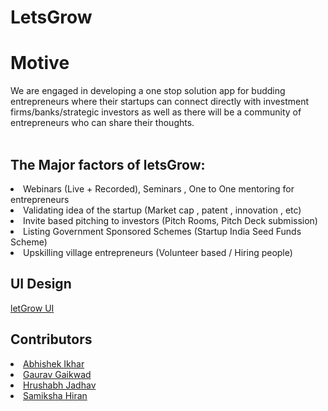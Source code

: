 # LetsGrow

<H1>Motive</H1>
We are engaged in developing a one stop solution app for budding entrepreneurs where their startups can connect directly with investment firms/banks/strategic investors as well as there will be a community of entrepreneurs who can share their thoughts. </br>
</br>

<H2>The Major factors of letsGrow:</H2>
<li>Webinars (Live + Recorded), Seminars , One to One mentoring for entrepreneurs</li>
<li>Validating idea of the startup (Market cap , patent , innovation , etc)</li>
<li>Invite based pitching to investors (Pitch Rooms, Pitch Deck submission)</li>
<li>Listing Government Sponsored Schemes (Startup India Seed Funds Scheme)</li>
<li>Upskilling village entrepreneurs (Volunteer based / Hiring people)</li>

<H2>UI Design</H2>
<a href="https://www.figma.com/file/zCYGzvuMaTy28Fd8HBLPjF/letsGrow">letGrow UI</a>

<H2>Contributors</H2>
  <li> <a href = "https://www.linkedin.com/in/abhishek-ikhar-668692206/"> Abhishek Ikhar </a> </li>
  <li> <a href = "https://www.linkedin.com/in/thegauravgaikwad/"> Gaurav Gaikwad </a> </li>
  <li> <a href = "https://www.linkedin.com/in/hrushabh-jadhav-9a21211b7/"> Hrushabh Jadhav </a> </li>
  <li> <a href = "https://www.linkedin.com/in/samiksha-hiran-248294222/"> Samiksha Hiran </a> </li>
